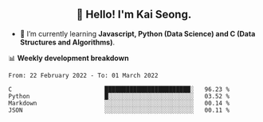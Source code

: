 <h2 align="center" color="blue">👋 Hello! I'm Kai Seong.</h2>   
   

- 🌱 I’m currently learning **Javascript, Python (Data Science) and C (Data Structures and Algorithms)**.  


📊 **Weekly development breakdown**
<!--START_SECTION:waka-->

```text
From: 22 February 2022 - To: 01 March 2022

C                          ████████████████████████░   96.23 %
Python                     █░░░░░░░░░░░░░░░░░░░░░░░░   03.52 %
Markdown                   ░░░░░░░░░░░░░░░░░░░░░░░░░   00.14 %
JSON                       ░░░░░░░░░░░░░░░░░░░░░░░░░   00.11 %
```

<!--END_SECTION:waka-->
